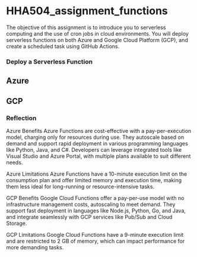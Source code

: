 # HHA504_assignment_functions
The objective of this assignment is to introduce you to serverless computing and the use of cron jobs in cloud environments. You will deploy serverless functions on both Azure and Google Cloud Platform (GCP), and create a scheduled task using GitHub Actions.

### Deploy a Serverless Function
## Azure


## GCP


### Reflection
Azure Benefits
Azure Functions are cost-effective with a pay-per-execution model, charging only for resources during use. They autoscale based on demand and support rapid deployment in various programming languages like Python, Java, and C#. Developers can leverage integrated tools like Visual Studio and Azure Portal, with multiple plans available to suit different needs.

Azure Limitations
Azure Functions have a 10-minute execution limit on the consumption plan and offer limited memory and execution time, making them less ideal for long-running or resource-intensive tasks.

GCP Benefits
Google Cloud Functions offer a pay-per-use model with no infrastructure management costs, autoscaling to meet demand. They support fast deployment in languages like Node.js, Python, Go, and Java, and integrate seamlessly with GCP services like Pub/Sub and Cloud Storage.

GCP Limitations
Google Cloud Functions have a 9-minute execution limit and are restricted to 2 GB of memory, which can impact performance for more demanding tasks.
